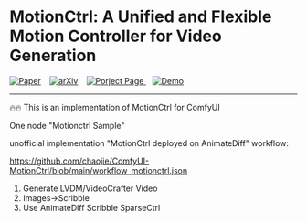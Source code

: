 # MotionCtrl: A Unified and Flexible Motion Controller for Video Generation

[![ Paper](https://img.shields.io/badge/Paper-gray
)](https://wzhouxiff.github.io/projects/MotionCtrl/assets/paper/MotionCtrl.pdf) &ensp; [![ arXiv](https://img.shields.io/badge/arXiv-red
)](https://arxiv.org/pdf/2312.03641.pdf) &ensp; [![Porject Page](https://img.shields.io/badge/Project%20Page-green
)
](https://wzhouxiff.github.io/projects/MotionCtrl/) &ensp; [![ Demo](https://img.shields.io/badge/Gradio%20Demo-orange
)](https://huggingface.co/spaces/TencentARC/MotionCtrl)

---

🔥🔥  This is an implementation of MotionCtrl for ComfyUI

One node "Motionctrl Sample"

unofficial implementation "MotionCtrl deployed on AnimateDiff" workflow:

https://github.com/chaojie/ComfyUI-MotionCtrl/blob/main/workflow_motionctrl.json

1. Generate LVDM/VideoCrafter Video
2. Images->Scribble
3. Use AnimateDiff Scribble SparseCtrl
